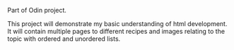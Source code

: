 Part of Odin project.

This project will demonstrate my basic understanding of html development.
It will contain multiple pages to different recipes and images relating to the topic with ordered and unordered lists.
